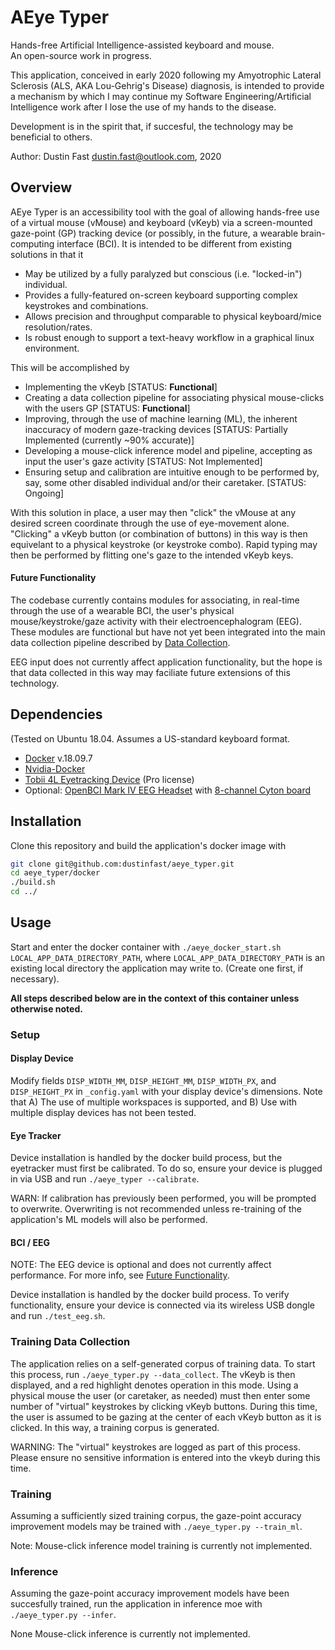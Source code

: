 # AEye Typer

Hands-free Artificial Intelligence-assisted keyboard and mouse.  
An open-source work in progress.

This application, conceived in early 2020 following my Amyotrophic Lateral Sclerosis (ALS, AKA Lou-Gehrig's Disease) diagnosis, is intended to provide a mechanism by which I may continue my Software Engineering/Artificial Intelligence work after I lose the use of my hands to the disease.  

Development is in the spirit that, if succesful, the technology may be beneficial to others.

Author: Dustin Fast <dustin.fast@outlook.com>, 2020

## Overview

AEye Typer is an accessibility tool with the goal of allowing hands-free use of a virtual mouse (vMouse) and keyboard (vKeyb) via a screen-mounted gaze-point (GP) tracking device (or possibly, in the future, a wearable brain-computing interface (BCI). It is intended to be different from existing solutions in that it

* May be utilized by a fully paralyzed but conscious (i.e. "locked-in") individual.
* Provides a fully-featured on-screen keyboard supporting complex keystrokes and combinations.
* Allows precision and throughput comparable to physical keyboard/mice resolution/rates.
* Is robust enough to support a text-heavy workflow in a graphical linux environment. 

This will be accomplished by

* Implementing the vKeyb [STATUS: **Functional**]
* Creating a data collection pipeline for associating physical mouse-clicks with the users GP [STATUS: **Functional**]
* Improving, through the use of machine learning (ML), the inherent inaccuracy of modern gaze-tracking devices [STATUS: Partially Implemented (currently ~90% accurate)]
* Developing a mouse-click inference model and pipeline, accepting as input the user's gaze activity [STATUS: Not Implemented]
* Ensuring setup and calibration are intuitive enough to be performed by, say, some other disabled individual and/or their caretaker.  [STATUS: Ongoing]

With this solution in place, a user may then "click" the vMouse at any desired screen coordinate through the use of eye-movement alone. "Clicking" a vKeyb button (or combination of buttons) in this way is then equivelant to a physical keystroke (or keystroke combo). Rapid typing may then be performed by flitting one's gaze to the intended vKeyb keys.

#### Future Functionality

The codebase currently contains modules for associating, in real-time through the use of a wearable BCI, the user's physical mouse/keystroke/gaze activity with their electroencephalogram (EEG). These modules are functional but have not yet been integrated into the main data collection pipeline described by [Data Collection](#data-collection).

EEG input does not currently affect application functionality, but the hope is that data collected in this way may faciliate future extensions of this technology.

## Dependencies

(Tested on Ubuntu 18.04. Assumes a US-standard keyboard format.

* [Docker](https://docs.docker.com/engine/install/ubuntu/) v.18.09.7
* [Nvidia-Docker](https://github.com/NVIDIA/nvidia-docker)
* [Tobii 4L Eyetracking Device](https://tech.tobii.com/products/#4L) (Pro license)
* Optional: [OpenBCI Mark IV EEG Headset](https://shop.openbci.com/collections/frontpage/products/ultracortex-mark-iv) with [8-channel Cyton board](https://shop.openbci.com/collections/frontpage/products/cyton-biosensing-board-8-channel?variant=38958638542)

## Installation

Clone this repository and build the application's docker image with  

```bash
git clone git@github.com:dustinfast/aeye_typer.git
cd aeye_typer/docker
./build.sh
cd ../
```

## Usage

Start and enter the docker container with `./aeye_docker_start.sh LOCAL_APP_DATA_DIRECTORY_PATH`, where `LOCAL_APP_DATA_DIRECTORY_PATH` is an existing local directory the application may write to. (Create one first, if necessary).

**All steps described below are in the context of this container unless otherwise noted.**

### Setup 

#### Display Device

Modify fields `DISP_WIDTH_MM`, `DISP_HEIGHT_MM`, `DISP_WIDTH_PX`, and `DISP_HEIGHT_PX` in `_config.yaml` with your display device's dimensions. Note that A) The use of multiple workspaces is supported, and B) Use with multiple display devices has not been tested.

#### Eye Tracker

Device installation is handled by the docker build process, but the eyetracker must first be calibrated. To do so, ensure your device is plugged in via USB and run `./aeye_typer --calibrate`.

WARN: If calibration has previously been performed, you will be prompted to overwrite. Overwriting is not recommended unless re-training of the application's ML models will also be performed.

#### BCI / EEG

NOTE: The EEG device is optional and does not currently affect performance. For more info, see [Future Functionality](#future-functionality).

Device installation is handled by the docker build process. To verify functionality, ensure your device is connected via its wireless USB dongle and run `./test_eeg.sh`.

### Training Data Collection

The application relies on a self-generated corpus of training data. To start this process, run `./aeye_typer.py --data_collect`. The vKeyb is then displayed, and a red highlight denotes operation in this mode. Using a physical mouse the user (or caretaker, as needed) must then enter some number of "virtual" keystrokes by clicking vKeyb buttons. During this time, the user is assumed to be gazing at the center of each vKeyb button as it is clicked. In this way, a training corpus is generated.

WARNING: The "virtual" keystrokes are logged as part of this process. Please ensure no sensitive information is entered into the vkeyb during this time.

### Training

Assuming a sufficiently sized training corpus, the gaze-point accuracy improvement models may be trained with `./aeye_typer.py --train_ml`.

Note: Mouse-click inference model training is currently not implemented.

### Inference

Assuming the gaze-point accuracy improvement models have been succesfully trained, run the application in inference moe with `./aeye_typer.py --infer`.

None Mouse-click inference is currently not implemented.
